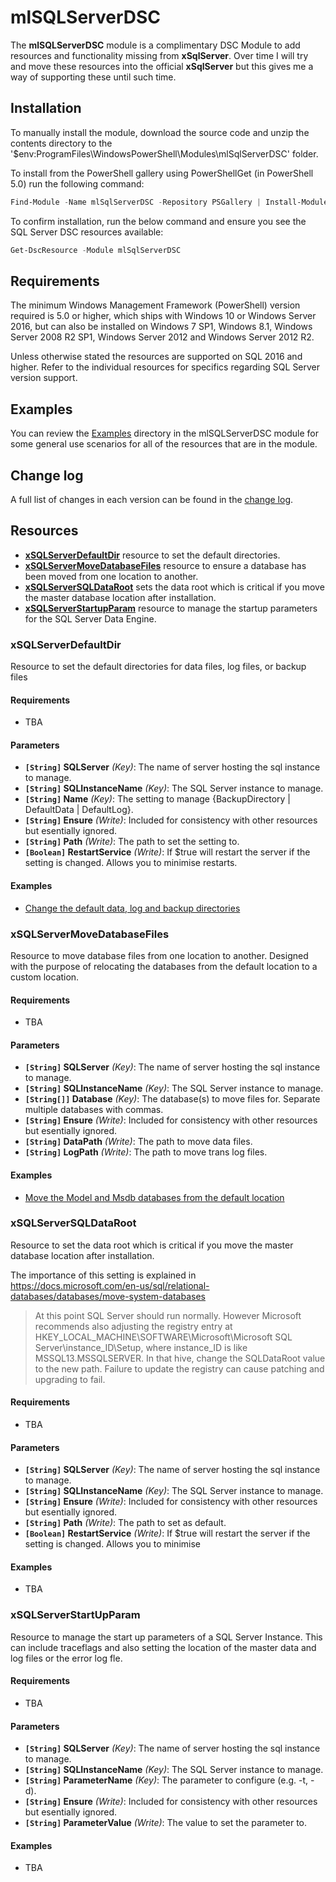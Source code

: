 # mlSQLServerDSC

The **mlSQLServerDSC** module is a complimentary DSC Module to add resources and functionality missing from **xSqlServer**. Over time I will try and move these resources into the official **xSqlServer** but this gives me a way of supporting these until such time.

## Installation

To manually install the module, download the source code and unzip the contents directory to the
'$env:ProgramFiles\WindowsPowerShell\Modules\mlSqlServerDSC' folder.

To install from the PowerShell gallery using PowerShellGet (in PowerShell 5.0) run
the following command:

```powershell
Find-Module -Name mlSqlServerDSC -Repository PSGallery | Install-Module
```

To confirm installation, run the below command and ensure you see the SQL Server
DSC resources available:

```powershell
Get-DscResource -Module mlSqlServerDSC
```

## Requirements

The minimum Windows Management Framework (PowerShell) version required is 5.0 or
higher, which ships with Windows 10 or Windows Server 2016, but can also be
installed on Windows 7 SP1, Windows 8.1, Windows Server 2008 R2 SP1,
Windows Server 2012 and Windows Server 2012 R2.

Unless otherwise stated the resources are supported on SQL 2016 and higher. Refer to the individual resources for specifics regarding SQL Server version support.

## Examples

You can review the [Examples](/Examples) directory in the mlSQLServerDSC module for
some general use scenarios for all of the resources that are in the module.

## Change log

A full list of changes in each version can be found in the [change log](CHANGELOG.md).

## Resources

* [**xSQLServerDefaultDir**](#xsqlserverdefaultdir) resource to set the default directories.
* [**xSQLServerMoveDatabaseFiles**](#xsqlservermovedatabasefiles)
  resource to ensure a database has been moved from one location to another.
* [**xSQLServerSQLDataRoot**](#xsqlserversqldataroot)
  sets the data root which is critical if you move the master database location after installation.
* [**xSQLServerStartupParam**](#xsqlserverstartupparam)
  resource to manage the startup parameters for the SQL Server Data Engine.

### xSQLServerDefaultDir

Resource to set the default directories for data files, log files, or backup files

#### Requirements

* TBA

#### Parameters

* **`[String]` SQLServer** _(Key)_: The name of server hosting the sql instance to manage.
* **`[String]` SQLInstanceName** _(Key)_: The SQL Server instance to manage.
* **`[String]` Name** _(Key)_: The setting to manage {BackupDirectory | DefaultData | DefaultLog}.
* **`[String]` Ensure** _(Write)_: Included for consistency with other resources but esentially ignored.
* **`[String]` Path** _(Write)_: The path to set the setting to.
* **`[Boolean]` RestartService** _(Write)_: If $true will restart the server if the setting is changed. Allows you to minimise restarts.

#### Examples

* [Change the default data, log and backup directories](/Examples/SampleChangeDBDefaultDirs.ps1)


### xSQLServerMoveDatabaseFiles

Resource to move database files from one location to another. Designed with the purpose of relocating the databases from the default location to a custom location.

#### Requirements

* TBA

#### Parameters

* **`[String]` SQLServer** _(Key)_: The name of server hosting the sql instance to manage.
* **`[String]` SQLInstanceName** _(Key)_: The SQL Server instance to manage.
* **`[String[]]` Database** _(Key)_: The database(s) to move files for. Separate multiple databases with commas.
* **`[String]` Ensure** _(Write)_: Included for consistency with other resources but esentially ignored.
* **`[String]` DataPath** _(Write)_: The path to move data files.
* **`[String]` LogPath** _(Write)_: The path to move trans log files.

#### Examples

* [Move the Model and Msdb databases from the default location](/Examples/SampleMoveDbFiles.ps1)

### xSQLServerSQLDataRoot

 Resource to set the data root which is critical if you move the master database location after installation. 

 The importance of this setting is explained in https://docs.microsoft.com/en-us/sql/relational-databases/databases/move-system-databases
> At this point SQL Server should run normally. However Microsoft recommends also adjusting the registry entry at HKEY_LOCAL_MACHINE\SOFTWARE\Microsoft\Microsoft SQL Server\instance_ID\Setup, where instance_ID is like MSSQL13.MSSQLSERVER. In that hive, change the SQLDataRoot value to the new path. Failure to update the registry can cause patching and upgrading to fail.

#### Requirements

* TBA

#### Parameters

* **`[String]` SQLServer** _(Key)_: The name of server hosting the sql instance to manage.
* **`[String]` SQLInstanceName** _(Key)_: The SQL Server instance to manage.
* **`[String]` Ensure** _(Write)_: Included for consistency with other resources but esentially ignored.
* **`[String]` Path** _(Write)_: The path to set as default.
* **`[Boolean]` RestartService** _(Write)_: If $true will restart the server if the setting is changed. Allows you to minimise 

#### Examples

* TBA


### xSQLServerStartUpParam

Resource to manage the start up parameters of a SQL Server Instance. This can include traceflags and also setting the location of the master data and log files or the error log fle.

#### Requirements

* TBA

#### Parameters

* **`[String]` SQLServer** _(Key)_: The name of server hosting the sql instance to manage.
* **`[String]` SQLInstanceName** _(Key)_: The SQL Server instance to manage.
* **`[String]` ParameterName** _(Key)_: The parameter to configure (e.g. -t, -d).
* **`[String]` Ensure** _(Write)_: Included for consistency with other resources but esentially ignored.
* **`[String]` ParameterValue** _(Write)_: The value to set the parameter to.

#### Examples

* TBA

